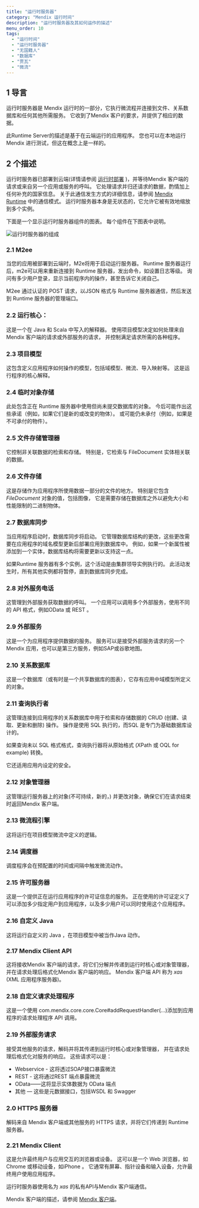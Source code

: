 ```yaml
---
title: "运行时服务器"
category: "Mendix 运行时间"
description: "运行时服务器及其如何运作的描述"
menu_order: 10
tags:
  - "运行时间"
  - "运行时服务器"
  - "无国籍人"
  - "数据库"
  - "贾瓦"
  - "微流"
---
```


## 1 导言

运行时服务器是 Mendix 运行时的一部分，它执行微流程并连接到文件、关系数据库和任何其他所需服务。 它收到了Mendix 客户的要求，并提供了相应的数据。

此Runtime Server的描述是基于在云端运行的应用程序。 您也可以在本地运行 Mendix 进行测试，但这在概念上是一样的。

## 2 个描述

运行时服务器已部署到云端(详情请参阅 [运行时部署](runtime-deployment) )，并等待Mendix 客户端的请求或来自另一个应用或服务的呼叫。 它处理请求并归还请求的数据，酌情加上任何补充的国家信息。 关于此通信发生方式的详细信息，请参阅 [Mendix Runtime](communication-patterns) 中的通信模式。 运行时服务器本身是无状态的，它允许它被有效地缩放到多个实例。

下面是一个显示运行时服务器组件的图表。 每个组件在下图表中说明。

![运行时服务器的组成](attachments/runtime/runtime-server.png)

### 2.1 M2ee

当您的应用被部署到云端时，M2e将用于启动运行服务器。 Runtime 服务器运行后，m2e可以用来重新连接到 Runtime 服务器，发出命令，如设置日志等级。 询问有多少用户登录，显示当前程序内的操作，甚至告诉它关闭自己。

M2ee 通过认证的 POST 请求，以JSON 格式与 Runtime 服务器通信，然后发送到 Runtime 服务器的管理端口。

### 2.2 运行核心：

这是一个在 Java 和 Scala 中写入的解释器。 使用项目模型决定如何处理来自Mendix 客户端的请求或外部服务的请求， 并控制满足请求所需的各种程序。

### 2.3 项目模型

这包含定义应用程序如何操作的模型，包括域模型、微流、导入映射等。 这是运行程序的核心解释。

### 2.4 临时对象存储

此处包含正在 Runtime 服务器中使用但尚未提交数据库的对象。 今后可能作出这些承诺（例如，如果它们是新的或改变的物体）。 或可能仍未承付（例如，如果是不可承付的物件）。

### 2.5 文件存储管理器

它控制非关联数据的检索和存储。 特别是，它检索与 FileDocument 实体相关联的数据。

### 2.6 文件存储

这是存储作为应用程序所使用数据一部分的文件的地方。 特别是它包含 *FileDocument* 对象的值，包括图像， 它是需要存储在数据库之外以避免大小和性能限制的二进制物体。

### 2.7 数据库同步

当应用程序启动时，数据库同步将启动。 它管理数据库结构的更改，这些更改需要在应用程序的域名模型更新后部署应用到数据库中。 例如，如果一个新属性被添加到一个实体，数据库结构将需要更新以支持这一点。

如果Runtime 服务器有多个实例，这个活动是由集群领导实例执行的。 此活动发生时，所有其他实例都将暂停，直到数据库同步完成。

### 2.8 对外服务电话

这管理到外部服务获取数据的呼叫。 一个应用可以调用多个外部服务，使用不同的 API 格式，例如OData 或 REST 。

### 2.9 外部服务

这是一个为应用程序提供数据的服务。 服务可以是接受外部服务请求的另一个Mendix 应用，也可以是第三方服务，例如SAP或谷歌地图。

### 2.10 关系数据库

这是一个数据库（或有时是一个共享数据库的图表），它存有应用中域模型所定义的对象。

### 2.11 查询执行者

这管理连接到应用程序的关系数据库中用于检索和存储数据的 CRUD (创建、读取、更新和删除) 操作。 操作是使用 SQL 执行的，而SQL 是专门为基础数据库设计的。

如果查询未以 SQL 格式格式，查询执行器将从原始格式 (XPath 或 OQL for example) 转换。

它还适用应用内设定的安全。

### 2.12 对象管理器

这管理运行服务器上的对象(不可持续，新的，) 并更改对象，确保它们在请求结束时返回Mendix 客户端。

### 2.13 微流程引擎

这将运行在项目模型微流中定义的逻辑。

### 2.14 调度器

调度程序会在预配置的时间或间隔中触发微流动作。

### 2.15 许可服务器

这是一个提供正在运行应用程序的许可证信息的服务。 正在使用的许可证定义了可以添加多少指定用户到应用程序，以及多少用户可以同时使用这个应用程序。

### 2.16 自定义 Java

这将运行自定义的 Java ，在项目模型中被当作Java 动作。

### 2.17 Mendix Client API

这将接收Mendix 客户端的请求，将它们分解并传递到运行时核心或对象管理器， 并在请求处理后格式化Mendix 客户端的响应。 Mendix 客户端 API 称为 *xas* (XML 应用程序服务器)。

### 2.18 自定义请求处理程序

这是一个使用 com.mendix.core.core.Core#addRequestHandler(…)添加到应用程序的请求处理程序 API 调用。

### 2.19 外部服务请求

接受其他服务的请求，解码并将其传递到运行时核心或对象管理器， 并在请求处理后格式化对服务的响应。 这些请求可以是：

* Webservice - 这将透过SOAP接口暴露微流
* REST - 这将通过REST 端点暴露微流
* OData——这将显示实体数据为 OData 端点
* 其他 — 这些是元数据接口，包括WSDL 和 Swagger

### 2.0 HTTPS 服务器

解码来自 Mendix 客户端或其他服务的 HTTPS 请求，并将它们传递到 Runtime 服务器。

### 2.21 Mendix Client

这是允许最终用户与应用交互的浏览器或设备。 这可以是一个 Web 浏览器，如Chrome 或移动设备，如iPhone 。 它通常有屏幕、指针设备和输入设备，允许最终用户使用应用程序。

运行时服务器使用名为 *xas* 的私有API与Mendix 客户端通信。

Mendix 客户端的描述，请参阅 [Mendix 客户端](mendix-client)。
